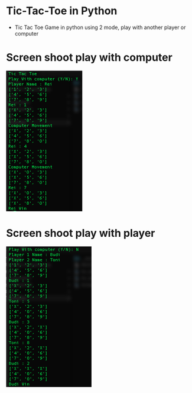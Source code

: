 # Tic-Tac-Toe in Python
- Tic Tac Toe Game in python using 2 mode, play with another player or computer
# Screen shoot play with computer
![Play With Computer](screenshoot/play_with_computer.png)
# Screen shoot play with player
![Play With Player](screenshoot/play_with_player.png)